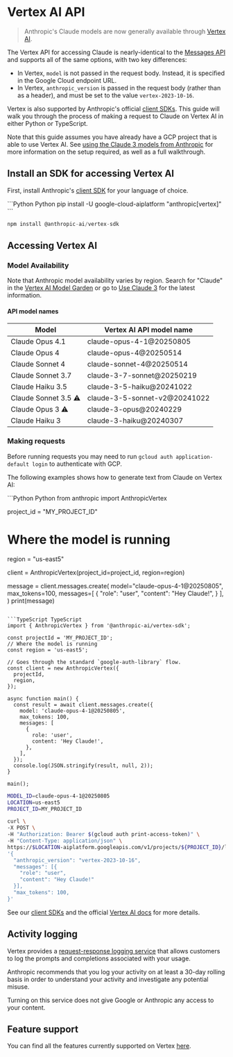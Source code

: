 # Vertex AI API

> Anthropic's Claude models are now generally available through [Vertex AI](https://cloud.google.com/vertex-ai).

The Vertex API for accessing Claude is nearly-identical to the [Messages API](/en/api/messages) and supports all of the same options, with two key differences:

* In Vertex, `model` is not passed in the request body. Instead, it is specified in the Google Cloud endpoint URL.
* In Vertex, `anthropic_version` is passed in the request body (rather than as a header), and must be set to the value `vertex-2023-10-16`.

Vertex is also supported by Anthropic's official [client SDKs](/en/api/client-sdks). This guide will walk you through the process of making a request to Claude on Vertex AI in either Python or TypeScript.

Note that this guide assumes you have already have a GCP project that is able to use Vertex AI. See [using the Claude 3 models from Anthropic](https://cloud.google.com/vertex-ai/generative-ai/docs/partner-models/use-claude) for more information on the setup required, as well as a full walkthrough.

## Install an SDK for accessing Vertex AI

First, install Anthropic's [client SDK](/en/api/client-sdks) for your language of choice.

<CodeGroup>
  ```Python Python
  pip install -U google-cloud-aiplatform "anthropic[vertex]"
  ```

  ```TypeScript TypeScript
  npm install @anthropic-ai/vertex-sdk
  ```
</CodeGroup>

## Accessing Vertex AI

### Model Availability

Note that Anthropic model availability varies by region. Search for "Claude" in the [Vertex AI Model Garden](https://cloud.google.com/model-garden) or go to [Use Claude 3](https://cloud.google.com/vertex-ai/generative-ai/docs/partner-models/use-claude) for the latest information.

#### API model names

| Model                                                                           | Vertex AI API model name       |
| ------------------------------------------------------------------------------- | ------------------------------ |
| Claude Opus 4.1                                                                 | claude-opus-4-1\@20250805      |
| Claude Opus 4                                                                   | claude-opus-4\@20250514        |
| Claude Sonnet 4                                                                 | claude-sonnet-4\@20250514      |
| Claude Sonnet 3.7                                                               | claude-3-7-sonnet\@20250219    |
| Claude Haiku 3.5                                                                | claude-3-5-haiku\@20241022     |
| Claude Sonnet 3.5 <Tooltip tip="Deprecated as of August 13, 2025.">⚠️</Tooltip> | claude-3-5-sonnet-v2\@20241022 |
| Claude Opus 3 <Tooltip tip="Deprecated as of June 30, 2025.">⚠️</Tooltip>       | claude-3-opus\@20240229        |
| Claude Haiku 3                                                                  | claude-3-haiku\@20240307       |

### Making requests

Before running requests you may need to run `gcloud auth application-default login` to authenticate with GCP.

The following examples shows how to generate text from Claude on Vertex AI:

<CodeGroup>
  ```Python Python
  from anthropic import AnthropicVertex

  project_id = "MY_PROJECT_ID"
  # Where the model is running
  region = "us-east5"

  client = AnthropicVertex(project_id=project_id, region=region)

  message = client.messages.create(
      model="claude-opus-4-1@20250805",
      max_tokens=100,
      messages=[
          {
              "role": "user",
              "content": "Hey Claude!",
          }
      ],
  )
  print(message)
  ```

  ```TypeScript TypeScript
  import { AnthropicVertex } from '@anthropic-ai/vertex-sdk';

  const projectId = 'MY_PROJECT_ID';
  // Where the model is running
  const region = 'us-east5';

  // Goes through the standard `google-auth-library` flow.
  const client = new AnthropicVertex({
    projectId,
    region,
  });

  async function main() {
    const result = await client.messages.create({
      model: 'claude-opus-4-1@20250805',
      max_tokens: 100,
      messages: [
        {
          role: 'user',
          content: 'Hey Claude!',
        },
      ],
    });
    console.log(JSON.stringify(result, null, 2));
  }

  main();
  ```

  ```bash Shell
  MODEL_ID=claude-opus-4-1@20250805
  LOCATION=us-east5
  PROJECT_ID=MY_PROJECT_ID

  curl \
  -X POST \
  -H "Authorization: Bearer $(gcloud auth print-access-token)" \
  -H "Content-Type: application/json" \
  https://$LOCATION-aiplatform.googleapis.com/v1/projects/${PROJECT_ID}/locations/${LOCATION}/publishers/anthropic/models/${MODEL_ID}:streamRawPredict -d \
  '{
    "anthropic_version": "vertex-2023-10-16",
    "messages": [{
      "role": "user",
      "content": "Hey Claude!"
    }],
    "max_tokens": 100,
  }'
  ```
</CodeGroup>

See our [client SDKs](/en/api/client-sdks) and the official [Vertex AI docs](https://cloud.google.com/vertex-ai/docs) for more details.

## Activity logging

Vertex provides a [request-response logging service](https://cloud.google.com/vertex-ai/generative-ai/docs/multimodal/request-response-logging) that allows customers to log the prompts and completions associated with your usage.

Anthropic recommends that you log your activity on at least a 30-day rolling basis in order to understand your activity and investigate any potential misuse.

<Note>
  Turning on this service does not give Google or Anthropic any access to your content.
</Note>

## Feature support

You can find all the features currently supported on Vertex [here](/en/docs/build-with-claude/overview).
